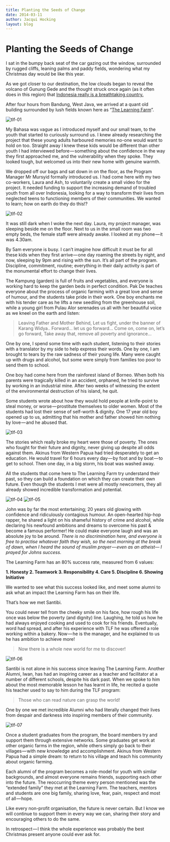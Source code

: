 ```yaml
---
title: Planting the Seeds of Change
date: 2014-03-11
author: Jacqui Hocking
layout: blog
---
```

# Planting the Seeds of Change

I sat in the bumpy back seat of the car gazing out the window, surrounded by rugged cliffs, leaning palms and paddy fields, wondering what my Christmas day would be like this year.

As we got closer to our destination, the low clouds began to reveal the volcano of Gunung Gede and the thought struck once again (as it often does in this region) that [Indonesia really is a breathtaking country.](http://www.youtube.com/watch?v=T7wp-KOORbc)

After four hours from Bandung, West Java, we arrived at a quant old building surrounded by lush fields known here as “[The Learning Farm](http://thelearningfarm.com/)”.

![tlf-01](/static/blog/03-tlf-01.jpg)

My Bahasa was vague as I introduced myself and our small team, to the youth that started to curiously surround us. I knew already researching the project that these young adults harboured memories no-one would want to hold on too. Straight away I knew these kids would be different than other youth I had interviewed before — something about the confidence in the way they first approached me, and the vulnerability when they spoke. They looked tough, but welcomed us into their new home with genuine warmth.

We dropped off our bags and sat down in on the floor, as the Program Manager Mr Mursyid formally introduced us. I had come here with my two co-workers, Laura and Ash, to voluntarily create a small video for the project. It needed funding to support the increasing demand of troubled youth from all over Indonesia, looking for a way to transform their lives from neglected teens to functioning members of their communities. We wanted to learn; how on earth do they do this!?

![tlf-02](/static/blog/03-tlf-02.jpg)

It was still dark when I woke the next day. Laura, my project manager, was sleeping beside me on the floor. Next to us in the small room was two empty beds, the female staff were already awake. I looked at my phone — it was 4.30am.

By 5am everyone is busy. I can’t imagine how difficult it must be for all these kids when they first arrive — one day roaming the streets by night, and now, sleeping by 9pm and rising with the sun. It’s all part of the program. Discipline, commitment, routine; everything in their daily activity is part of the monumental effort to change their lives.

The Kampung (garden) is full of fruits and vegetables, and everyone is working hard to keep the garden beds in perfect condition. Pak De teaches everyone about the process of organic farming with a great love and sense of humour, and the students take pride in their work. One boy enchants me with his tender care as he lifts a new seedling from the greenhouse soil, while a young girl from Pulau Alor serenades us all with her beautiful voice as we kneel on the earth and listen:

> Leaving Father and Mother Behind,
> Let us fight, under the banner of Karang Widya..
> Forward… let us go forward…
> Come on, come on, let’s go forward,
> Take away that, remove all poverty and ignorance…

One by one, I spend some time with each student, listening to their stories with a translator by my side to help express their words. One by one, I am brought to tears by the raw sadness of their young life. Many were caught up with drugs and alcohol, but some were simply from families too poor to send them to school.

One boy had come here from the rainforest island of Borneo. When both his parents were tragically killed in an accident, orphaned, he tried to survive by working in an industrial mine. After two weeks of witnessing the extent of the environmental destruction of his island, he quit.

Some students wrote about how they would hold people at knife-point to steal money, or worse — prostitute themselves to older women. Most of the students had lost their sense of self-worth & dignity. One 17 year old boy opened up to us, admitting that his mother and father showed him nothing by love — and he abused that.

![tlf-03](/static/blog/03-tlf-03.png)

The stories which really broke my heart were those of poverty. The ones who fought for their future and dignity, never giving up despite all odds against them. Akinus from Western Papua had tried desperately to get an education. He would travel for 6 hours every day — by foot and by boat — to get to school. Then one day, in a big storm, his boat was washed away.

All the students that come here to The Learning Farm try understand their past, so they can build a foundation on which they can create their own future. Even though the students I met were all mostly newcomers, they all already showed incredible transformation and potential.

![tlf-04](/static/blog/03-tlf-04.jpg) ![tlf-05](/static/blog/03-tlf-05.jpg)

John was by far the most entertaining; 20 years old glowing with confidence and ridiculously contagious humour. An open-hearted hip-hop rapper, he shared a light on his shameful history of crime and alcohol, while declaring his newfound ambitions and dreams to overcome his past & become a famous performer! He could make everyone laugh and was an absolute joy to be around. *There is no discrimination here, and everyone is free to practise whatever faith they wish, so the next morning at the break of dawn, when I heard the sound of muslim prayer — even as an atheist— I prayed for Johns success.*

The Learning Farm has an 80% success rate, measured from 6 values:

**1. Honesty
2. Teamwork
3. Responsibility
4. Care
5. Discipline
6. Showing Initiative**

We wanted to see what this success looked like, and meet some alumni to ask what an impact the Learning Farm has on their life.

That’s how we met Santibi.

You could never tell from the cheeky smile on his face, how rough his life once was below the poverty (and dignity) line. Laughing, he told us how he had always enjoyed cooking and used to cook for his friends. Eventually, word had spread, and after his experience with TLF he was offered a role working within a bakery. Now — he is the manager, and he explained to us he has ambition to achieve more!

> Now there is a whole new world for me to discover!

![tlf-06](/static/blog/03-tlf-06.jpg)

Santibi is not alone in his success since leaving The Learning Farm. Another Alumni, Iwan, has had an inspiring career as a teacher and facilitator at a number of different schools, despite his dark past. When we spoke to him about the most memorable lesson he has learnt in life, he recited a quote his teacher used to say to him during the TLF program:

> Those who can read nature can grasp the world!

One by one we met incredible Alumni who had literally changed their lives from despair and darkness into inspiring members of their community.

![tlf-07](/static/blog/03-tlf-07.jpg)

Once a student graduates from the program, the board members try and support them through extensive networks. Some graduates get work at other organic farms in the region, while others simply go back to their villages — with new knowledge and accomplishment. Akinus from Western Papua had a simple dream: to return to his village and teach his community about organic farming.

Each alumni of the program becomes a role-model for youth with similar backgrounds, and almost everyone remains friends, supporting each other into the future. The reoccurring theme every person mentioned was the “extended family” they met at the Learning Farm. The teachers, mentors and students are one big family, sharing love, fear, pain, respect and most of all — hope.

Like every non-profit organisation, the future is never certain. But I know we will continue to support them in every way we can, sharing their story and encouraging others to do the same.

In retrospect — I think the whole experience was probably the best Christmas present anyone could ever ask for.
